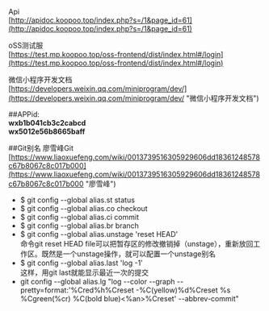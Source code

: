 Api<br>
[http://apidoc.koopoo.top/index.php?s=/1&page_id=61](http://apidoc.koopoo.top/index.php?s=/1&page_id=61)


oSS测试服<br>[https://test.mp.koopoo.top/oss-frontend/dist/index.html#/login](https://test.mp.koopoo.top/oss-frontend/dist/index.html#/login)

微信小程序开发文档<br>[https://developers.weixin.qq.com/miniprogram/dev/](https://developers.weixin.qq.com/miniprogram/dev/ "微信小程序开发文档")

##APPid:<br>
**wxb1b041cb3c2cabcd<br>
wx5012e56b8665baff**

##Git别名
廖雪峰Git<br>[https://www.liaoxuefeng.com/wiki/0013739516305929606dd18361248578c67b8067c8c017b000](https://www.liaoxuefeng.com/wiki/0013739516305929606dd18361248578c67b8067c8c017b000 "廖雪峰")

- $ git config --global alias.st status
- $ git config --global alias.co checkout
- $ git config --global alias.ci commit
- $ git config --global alias.br branch
- $ git config --global alias.unstage 'reset HEAD'<br>命令git reset HEAD file可以把暂存区的修改撤销掉（unstage），重新放回工作区。既然是一个unstage操作，就可以配置一个unstage别名
- $ git config --global alias.last 'log -1'<br>这样，用git last就能显示最近一次的提交
- git config --global alias.lg "log --color --graph --pretty=format:'%Cred%h%Creset -%C(yellow)%d%Creset %s %Cgreen(%cr) %C(bold blue)<%an>%Creset' --abbrev-commit"